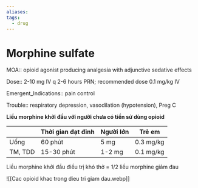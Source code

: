 ```yaml
---
aliases: 
tags:
  - drug
---
```

# Morphine sulfate

MOA:: opioid agonist producing analgesia with adjunctive sedative effects

Dose:: 2-10 mg IV q 2-6 hours PRN; recommended dose 0.1 mg/kg IV

Emergent_Indications:: pain control

Trouble:: respiratory depression, vasodilation (hypotension), Preg C


**Liều morphine khởi đầu với người chưa có tiền sử dùng opioid**


|         | Thời gian đạt đỉnh | Người lớn | Trẻ em    |
| ------- | ------------------ | --------- | --------- |
| Uống    | 60 phút            | 5 mg      | 0.3 mg/kg |
| TM, TDD | 15-30 phút         | 1-2 mg    | 0.1 mg/kg |

Liều morphine khởi đầu điều trị khó thở = 1/2 liều morphine giảm đau

![[Cac opioid khac trong dieu tri giam dau.webp]]